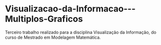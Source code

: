 # Visualizacao-da-Informacao---Multiplos-Graficos
Terceiro trabalho realizado para a disciplina Visualização da Informação, do curso de Mestrado em Modelagem Matemática.
